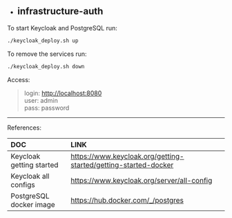 * ## infrastructure-auth

To start Keycloak and PostgreSQL run:

```sh
./keycloak_deploy.sh up
```

To remove the services run:

```sh
./keycloak_deploy.sh down
```

Access:
> login: <http://localhost:8080>  
user: admin  
pass: password

---

References:

|DOC                        |LINK
|:---                       |:---
|Keycloak getting started   |<https://www.keycloak.org/getting-started/getting-started-docker>
|Keycloak all configs       |<https://www.keycloak.org/server/all-config>
|PostgreSQL docker image    |<https://hub.docker.com/_/postgres>